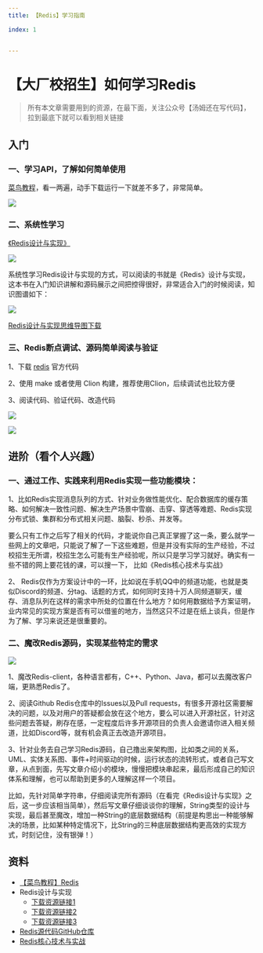 ```yaml
---
title: 【Redis】学习指南

index: 1


---
```


# 【大厂校招生】如何学习Redis

> 所有本文章需要用到的资源，在最下面，关注公众号【汤姆还在写代码】，拉到最底下就可以看到相关链接

## 入门

### 一、学习API，了解如何简单使用

[菜鸟教程](https://www.runoob.com/redis/redis-tutorial.html)，看一两遍，动手下载运行一下就差不多了，非常简单。

![](https://images-tomcode-1258913748.cos.ap-guangzhou.myqcloud.com/202207161643186.png)

### 二、系统性学习

[《Redis设计与实现》](https://book.douban.com/subject/25900156/)

![](https://images-tomcode-1258913748.cos.ap-guangzhou.myqcloud.com/202207161645480.png)

系统性学习Redis设计与实现的方式，可以阅读的书就是《Redis》设计与实现，这本书在入门知识讲解和源码展示之间把控得很好，非常适合入门的时候阅读，知识图谱如下：

![](https://images-tomcode-1258913748.cos.ap-guangzhou.myqcloud.com/202207161634329.png)

[Redis设计与实现思维导图下载](https://images-tomcode-1258913748.cos.ap-guangzhou.myqcloud.com/Redis知识点.xmind)

### 三、Redis断点调试、源码简单阅读与验证

1、下载 [redis](https://github.com/redis) 官方代码

2、使用 make 或者使用 Clion 构建，推荐使用Clion，后续调试也比较方便

3、阅读代码、验证代码、改造代码

![](https://images-tomcode-1258913748.cos.ap-guangzhou.myqcloud.com/202207161715686.png)

![](https://images-tomcode-1258913748.cos.ap-guangzhou.myqcloud.com/202207161715784.png) 

## 进阶（看个人兴趣）

### 一、通过工作、实践来利用Redis实现一些功能模块：

1、比如Redis实现消息队列的方式、针对业务做性能优化、配合数据库的缓存策略、如何解决一致性问题、解决生产场景中雪崩、击穿、穿透等难题、Redis实现分布式锁、集群和分布式相关问题、脑裂、秒杀、并发等。

要么只有工作之后写了相关的代码，才能说你自己真正掌握了这一条，要么就学一些网上的文章吧，只能说了解了一下这些难题，但是并没有实际的生产经验，不过校招生无所谓，校招生怎么可能有生产经验呢，所以只是学习学习就好。确实有一些不错的网上要花钱的课，可以搜一下， 比如《Redis核心技术与实战》

2、  Redis仅作为方案设计中的一环，比如说在手机QQ中的频道功能，也就是类似Discord的频道、分tag、话题的方式，如何同时支持十万人同频道聊天，缓存、消息队列在这样的需求中所处的位置在什么地方？如何用数据给予方案证明，业内常见的实现方案是否有可以借鉴的地方，当然这只不过是在纸上谈兵，但是作为了解、学习来说还是很重要的。

### 二、魔改Redis源码，实现某些特定的需求

![](https://images-tomcode-1258913748.cos.ap-guangzhou.myqcloud.com/202207161716970.png)

1、魔改Redis-client，各种语言都有，C++、Python、Java，都可以去魔改客户端，更熟悉Redis了。

2、阅读Github Redis仓库中的Issues以及Pull requests，有很多开源社区需要解决的问题，以及对用户的答疑都会放在这个地方，要么可以进入开源社区，针对这些问题去答疑，刷存在感，一定程度后许多开源项目的负责人会邀请你进入相关频道，比如Discord等，就有机会真正去改造开源项目。

3、针对业务去自己学习Redis源码，自己撸出来架构图，比如类之间的关系，UML、实体关系图、事件+时间驱动的时候，运行状态的流转形式，或者自己写文章，从点到面，先写文章介绍小的模块，慢慢把模块串起来，最后形成自己的知识体系和理解，也可以帮助到更多的人理解这样一个项目。

比如，先针对简单字符串，仔细阅读完所有源码（在看完《Redis设计与实现》之后，这一步应该相当简单），然后写文章仔细谈谈你的理解，String类型的设计与实现，最后甚至魔改，增加一种String的底层数据结构（前提是构思出一种能够解决的场景，比如某种特定情况下，比String的三种底层数据结构更高效的实现方式，时刻记住，没有银弹！）

## 资料

- [【菜鸟教程】Redis](https://www.runoob.com/redis/redis-tutorial.html)
- Redis设计与实现
  - [下载资源链接1](https://www.52doc.com/detail/8)
  - [下载资源链接2](https://www.manongbook.com/db/190.html)
  - [下载资源链接3](https://juejin.cn/post/6927836596402126855)
- [Redis源代码GitHub仓库](https://github.com/redis/redis)
- [Redis核心技术与实战](http://118.25.23.115/)

